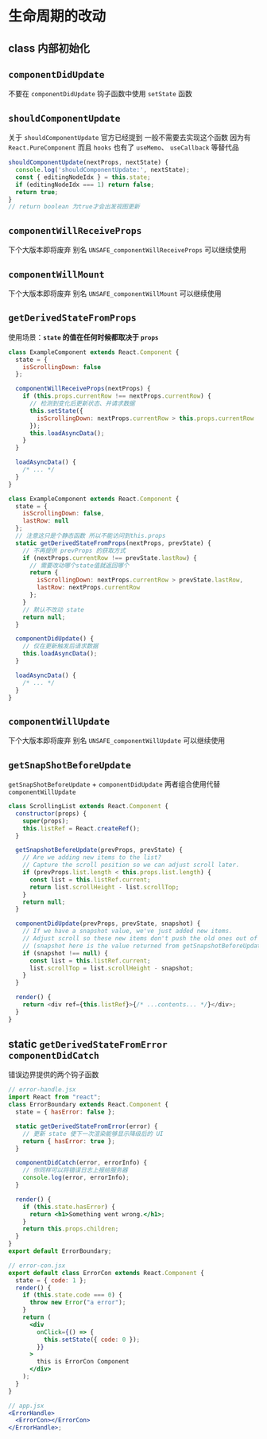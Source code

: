 # 生命周期的改动

## class 内部初始化

## `componentDidUpdate`

不要在 `componentDidUpdate` 钩子函数中使用 `setState` 函数

## `shouldComponentUpdate`

关于 `shouldComponentUpdate` 官方已经提到 一般不需要去实现这个函数 因为有 `React.PureComponent` 而且 `hooks` 也有了 `useMemo`、 `useCallback` 等替代品

```jsx
shouldComponentUpdate(nextProps, nextState) {
  console.log('shouldComponentUpdate:', nextState);
  const { editingNodeIdx } = this.state;
  if (editingNodeIdx === 1) return false;
  return true;
}
// return boolean 为true才会出发视图更新
```

## `componentWillReceiveProps`

下个大版本即将废弃 别名 `UNSAFE_componentWillReceiveProps` 可以继续使用

## `componentWillMount`

下个大版本即将废弃 别名 `UNSAFE_componentWillMount` 可以继续使用

## `getDerivedStateFromProps`

使用场景：**`state` 的值在任何时候都取决于 `props`**

```js
class ExampleComponent extends React.Component {
  state = {
    isScrollingDown: false
  };

  componentWillReceiveProps(nextProps) {
    if (this.props.currentRow !== nextProps.currentRow) {
      // 检测到变化后更新状态、并请求数据
      this.setState({
        isScrollingDown: nextProps.currentRow > this.props.currentRow
      });
      this.loadAsyncData();
    }
  }

  loadAsyncData() {
    /* ... */
  }
}

class ExampleComponent extends React.Component {
  state = {
    isScrollingDown: false,
    lastRow: null
  };
  // 注意这只是个静态函数 所以不能访问到this.props
  static getDerivedStateFromProps(nextProps, prevState) {
    // 不再提供 prevProps 的获取方式
    if (nextProps.currentRow !== prevState.lastRow) {
      // 需要改动哪个state值就返回哪个
      return {
        isScrollingDown: nextProps.currentRow > prevState.lastRow,
        lastRow: nextProps.currentRow
      };
    }
    // 默认不改动 state
    return null;
  }

  componentDidUpdate() {
    // 仅在更新触发后请求数据
    this.loadAsyncData();
  }

  loadAsyncData() {
    /* ... */
  }
}
```

## `componentWillUpdate`

下个大版本即将废弃 别名 `UNSAFE_componentWillUpdate` 可以继续使用

## `getSnapShotBeforeUpdate`

`getSnapShotBeforeUpdate` + `componentDidUpdate` 两者组合使用代替 `componentWillUpdate`

```js
class ScrollingList extends React.Component {
  constructor(props) {
    super(props);
    this.listRef = React.createRef();
  }

  getSnapshotBeforeUpdate(prevProps, prevState) {
    // Are we adding new items to the list?
    // Capture the scroll position so we can adjust scroll later.
    if (prevProps.list.length < this.props.list.length) {
      const list = this.listRef.current;
      return list.scrollHeight - list.scrollTop;
    }
    return null;
  }

  componentDidUpdate(prevProps, prevState, snapshot) {
    // If we have a snapshot value, we've just added new items.
    // Adjust scroll so these new items don't push the old ones out of view.
    // (snapshot here is the value returned from getSnapshotBeforeUpdate)
    if (snapshot !== null) {
      const list = this.listRef.current;
      list.scrollTop = list.scrollHeight - snapshot;
    }
  }

  render() {
    return <div ref={this.listRef}>{/* ...contents... */}</div>;
  }
}
```

## static `getDerivedStateFromError` `componentDidCatch`

错误边界提供的两个钩子函数

```jsx
// error-handle.jsx
import React from "react";
class ErrorBoundary extends React.Component {
  state = { hasError: false };

  static getDerivedStateFromError(error) {
    // 更新 state 使下一次渲染能够显示降级后的 UI
    return { hasError: true };
  }

  componentDidCatch(error, errorInfo) {
    // 你同样可以将错误日志上报给服务器
    console.log(error, errorInfo);
  }

  render() {
    if (this.state.hasError) {
      return <h1>Something went wrong.</h1>;
    }
    return this.props.children;
  }
}
export default ErrorBoundary;

// error-con.jsx
export default class ErrorCon extends React.Component {
  state = { code: 1 };
  render() {
    if (this.state.code === 0) {
      throw new Error("a error");
    }
    return (
      <div
        onClick={() => {
          this.setState({ code: 0 });
        }}
      >
        this is ErrorCon Component
      </div>
    );
  }
}

// app.jsx
<ErrorHandle>
  <ErrorCon></ErrorCon>
</ErrorHandle>;
```
